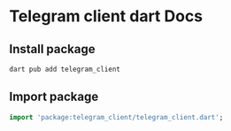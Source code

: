 # Telegram client dart Docs


## Install package
```bash
dart pub add telegram_client
```

## Import package

```dart
import 'package:telegram_client/telegram_client.dart';
```

